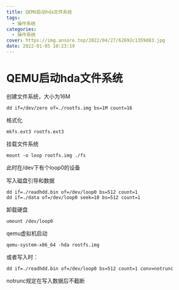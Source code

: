 ```yaml
---
title: QEMU启动hda文件系统
tags:
  - 操作系统
categories:
  - 操作系统
cover: https://img.ansore.top/2022/04/27/62692c1359d83.jpg
date: 2022-01-05 10:23:19
---
```



# QEMU启动hda文件系统

创建文件系统，大小为16M

```
dd if=/dev/zero of=./rootfs.img bs=1M count=16
```

格式化

```
mkfs.ext3 rootfs.ext3
```

挂载文件系统

```
mount -o loop rootfs.img ./fs
```

此时在/dev下有个loop0的设备

写入磁盘引导和数据

```
dd if=./readhdd.bin of=/dev/loop0 bs=512 count=1
dd if=./data of=/dev/loop0 seek=10 bs=512 count=1
```

卸载硬盘

```
umount /dev/loop0
```

qemu虚拟机启动

```
qemu-system-x86_64 -hda rootfs.img
```

或者写入时：

```
dd if=./readhdd.bin of=/dev/loop0 bs=512 count=1 conv=notrunc
```

notrunc规定在写入数据后不截断
